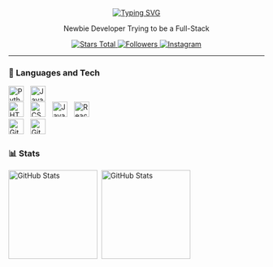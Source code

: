 <div align="center">
  <a href="https://git.io/typing-svg" target="_blank">
    <img src="https://readme-typing-svg.demolab.com?font=Fira+Code&weight=3900&size=40&duration=2500&pause=500&color=FF0000center=true&vCenter=true&width=200&lines=I'm+Kiro" alt="Typing SVG" />
  </a>
</div>

<p align="center" style="strong">
Newbie Developer Trying to be a Full-Stack
</p>

<p align="center">
    <a href="https://github.com/Viny-py?tab=repositories&sort=stargazers">
        <img 
            alt="Stars Total" 
            title="Github total of stars" 
            src="https://custom-icon-badges.demolab.com/github/stars/Viny-py?color=55960c&style=for-the-badge&labelColor=488207&logo=star&label=estrelas"
        />
    </a>
    <a href="https://github.com/Viny-py?tab=followers">
        <img 
            alt="Followers" 
            title="Follow me on GitHub" 
            src="https://custom-icon-badges.demolab.com/github/followers/Viny-py?color=236ad3&labelColor=1155ba&style=for-the-badge&logo=github&label=Seguidores&logoColor=white"
        />
    </a>
      <a href="https://www.instagram.com/viny.py/">
      <img 
          alt="Instagram" 
          title="Follow my Insta" 
          src="https://img.shields.io/badge/-Instagram-%23E4405F?style=for-the-badge&logo=instagram&logoColor=white" target="_blank"
      />
      </a>
</p>

---

### 🤖 Languages and Tech

<img 
    align="left" 
    alt="Python"
    title="Python" 
    width="30px" 
    style="padding-right: 10px;" 
    src="https://cdn.jsdelivr.net/gh/devicons/devicon@latest/icons/python/python-original.svg" 
/>

<img 
    align="left" 
    alt="Java" 
    title="Java"
    width="30px" 
    style="padding-right: 10px;" 
    src="https://cdn.jsdelivr.net/gh/devicons/devicon@latest/icons/java/java-original.svg" 
/>
<br/>

<img 
    align="left" 
    alt="HTML"
    title="HTML" 
    width="30px" 
    style="padding-right: 10px;" 
    src="https://cdn.jsdelivr.net/gh/devicons/devicon@latest/icons/html5/html5-original.svg" 
/>
<img 
    align="left" 
    alt="CSS" 
    title="CSS"
    width="30px" 
    style="padding-right: 10px;" 
    src="https://cdn.jsdelivr.net/gh/devicons/devicon@latest/icons/css3/css3-original.svg" 
/>
<img 
    align="left" 
    alt="JavaScript" 
    title="JavaScript"
    width="30px" 
    style="padding-right: 10px;" 
    src="https://cdn.jsdelivr.net/gh/devicons/devicon@latest/icons/javascript/javascript-original.svg" 
/>
<img 
    align="left" 
    alt="React" 
    title="React"
    width="30px" 
    style="padding-right: 10px;" 
    src="https://cdn.jsdelivr.net/gh/devicons/devicon@latest/icons/react/react-original.svg" 
/>
<br/>
<br/>
<img 
    align="left" 
    alt="Git" 
    title="Git"
    width="30px" 
    style="padding-right: 10px;" 
    src="https://cdn.jsdelivr.net/gh/devicons/devicon@latest/icons/git/git-original.svg" 
/>
<img 
    align="left" 
    alt="GitHub" 
    title="GitHub"
    width="30px" 
    style="padding-right: 10px;" 
    src="https://cdn.jsdelivr.net/gh/devicons/devicon@latest/icons/github/github-original.svg" 
/>
<br/>
<br/>

### 📊 Stats

<p>
  <img 
    align="left" 
    alt="GitHub Stats" 
    height="175" 
    style="padding-right: 5px;" 
    src="https://github-readme-stats.vercel.app/api?username=Viny-py&show_icons=true&theme=tokyonight&include_all_commits=true&locale=en" 
  />

<img 
      align="center" 
      alt="GitHub Stats" 
      height="175"
      style="padding-right: 10px;" 
      src="https://github-readme-stats.vercel.app/api/top-langs/?username=Viny-py&theme=tokyonight&layout=compact&custom_title=Technologies&langs_count=9" 
  />

</p>
